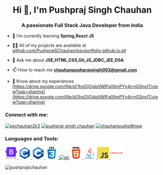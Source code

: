 <h1 align="center">Hi 👋, I'm Pushpraj Singh Chauhan</h1>
<h3 align="center">A passionate Full Stack Java Developer from India</h3>

- 🌱 I’m currently learning **Spring,React JS**

- 👨‍💻 All of my projects are available at [github.com/PushprajSChauhan/pscportfolio.github.io.git](github.com/PushprajSChauhan/pscportfolio.github.io.git)

- 💬 Ask me about **JSE,HTML,CSS,Git,JS,JDBC,JEE,DSA**

- 📫 How to reach me **chauhanpushprajsingh003@gmail.com**

- 📄 Know about my experiences [https://drive.google.com/file/d/1hsl2jOidoltWlFq0lImPYy4rrnGSnylT/view?usp=sharing](https://drive.google.com/file/d/1hsl2jOidoltWlFq0lImPYy4rrnGSnylT/view?usp=sharing)

<h3 align="left">Connect with me:</h3>
<p align="left">
<a href="https://linkedin.com/in/pschauhan2k3" target="blank"><img align="center" src="https://raw.githubusercontent.com/rahuldkjain/github-profile-readme-generator/master/src/images/icons/Social/linked-in-alt.svg" alt="pschauhan2k3" height="30" width="40" /></a>
<a href="https://www.leetcode.com/pushpraj singh chauhan" target="blank"><img align="center" src="https://raw.githubusercontent.com/rahuldkjain/github-profile-readme-generator/master/src/images/icons/Social/leet-code.svg" alt="pushpraj singh chauhan" height="30" width="40" /></a>
<a href="https://auth.geeksforgeeks.org/user/chauhanpushp8mqe" target="blank"><img align="center" src="https://raw.githubusercontent.com/rahuldkjain/github-profile-readme-generator/master/src/images/icons/Social/geeks-for-geeks.svg" alt="chauhanpushp8mqe" height="30" width="40" /></a>
</p>

<h3 align="left">Languages and Tools:</h3>
<p align="left"> <a href="https://getbootstrap.com" target="_blank" rel="noreferrer"> <img src="https://raw.githubusercontent.com/devicons/devicon/master/icons/bootstrap/bootstrap-plain-wordmark.svg" alt="bootstrap" width="40" height="40"/> </a> <a href="https://www.cprogramming.com/" target="_blank" rel="noreferrer"> <img src="https://raw.githubusercontent.com/devicons/devicon/master/icons/c/c-original.svg" alt="c" width="40" height="40"/> </a> <a href="https://www.w3schools.com/cpp/" target="_blank" rel="noreferrer"> <img src="https://raw.githubusercontent.com/devicons/devicon/master/icons/cplusplus/cplusplus-original.svg" alt="cplusplus" width="40" height="40"/> </a> <a href="https://www.w3schools.com/css/" target="_blank" rel="noreferrer"> <img src="https://raw.githubusercontent.com/devicons/devicon/master/icons/css3/css3-original-wordmark.svg" alt="css3" width="40" height="40"/> </a> <a href="https://git-scm.com/" target="_blank" rel="noreferrer"> <img src="https://www.vectorlogo.zone/logos/git-scm/git-scm-icon.svg" alt="git" width="40" height="40"/> </a> <a href="https://www.w3.org/html/" target="_blank" rel="noreferrer"> <img src="https://raw.githubusercontent.com/devicons/devicon/master/icons/html5/html5-original-wordmark.svg" alt="html5" width="40" height="40"/> </a> <a href="https://www.java.com" target="_blank" rel="noreferrer"> <img src="https://raw.githubusercontent.com/devicons/devicon/master/icons/java/java-original.svg" alt="java" width="40" height="40"/> </a> <a href="https://developer.mozilla.org/en-US/docs/Web/JavaScript" target="_blank" rel="noreferrer"> <img src="https://raw.githubusercontent.com/devicons/devicon/master/icons/javascript/javascript-original.svg" alt="javascript" width="40" height="40"/> </a> <a href="https://www.oracle.com/" target="_blank" rel="noreferrer"> <img src="https://raw.githubusercontent.com/devicons/devicon/master/icons/oracle/oracle-original.svg" alt="oracle" width="40" height="40"/> </a> </p>

<p><img align="center" src="https://github-readme-stats.vercel.app/api/top-langs?username=pushprajschauhan&show_icons=true&locale=en&layout=compact" alt="pushprajschauhan" /></p>
